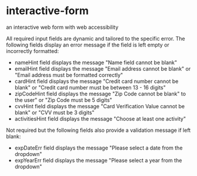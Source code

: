 # interactive-form
 an interactive web form with web accessibility

All required input fields are dynamic and tailored to the specific error. 
The following fields display an error message if the field is left empty or incorrectly formatted:
- nameHint field displays the message "Name field cannot be blank"
- emailHint field displays the message "Email address cannot be blank" or "Email address must be formatted correctly"
- cardHint field displays the message "Credit card number cannot be blank" or "Credit card number must be between 13 - 16 digits"
- zipCodeHint field displays the message "Zip Code cannot be blank" to the user" or "Zip Code must be 5 digits"
- cvvHint field displays the message "Card Verification Value cannot be blank" or "CVV must be 3 digits"
- activitiesHint field displays the message "Choose at least one activity"

Not required but the following fields also provide a validation message if left blank:
- expDateErr field displays the message "Please select a date from the dropdown"
- expYearErr field displays the message "Please select a year from the dropdown"



